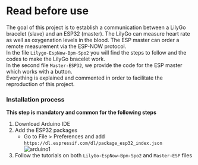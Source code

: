 # Read before use

The goal of this project is to establish a communication between a LilyGo bracelet (slave) and an ESP32 (master).
The LilyGo can measure heart rate as well as oxygenation levels in the blood. The ESP master can order a remote measurement via the ESP-NOW protocol.  
In the file `Lilygo-EspNow-Bpm-Spo2` you will find the steps to follow and the codes to make the LilyGo bracelet work.  
In the second file `Master-ESP32`, we provide the code for the ESP master which works with a button.  
Everything is explained and commented in order to facilitate the reproduction of this project.

### Installation process
**This step is mandatory and common for the following steps**
1. Download Arduino IDE
2. Add the ESP32 packages
    - Go to File > Preferences and add `https://dl.espressif.com/dl/package_esp32_index.json`  
    ![arduino1](https://user-images.githubusercontent.com/103428967/162929793-0f206ff7-50c5-46e0-b38b-08fba3cb1b58.png)  
3. Follow the tutorials on both `LilyGo-EspNow-Bpm-Spo2` and `Master-ESP` files
